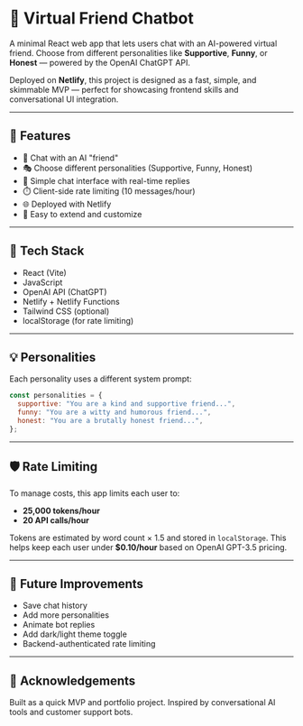 # 🤖 Virtual Friend Chatbot

A minimal React web app that lets users chat with an AI-powered virtual friend. Choose from different personalities like **Supportive**, **Funny**, or **Honest** — powered by the OpenAI ChatGPT API.

Deployed on **Netlify**, this project is designed as a fast, simple, and skimmable MVP — perfect for showcasing frontend skills and conversational UI integration.

---

## 🚀 Features

- 🧠 Chat with an AI "friend"
- 🎭 Choose different personalities (Supportive, Funny, Honest)
- 💬 Simple chat interface with real-time replies
- ⏱️ Client-side rate limiting (10 messages/hour)
- 🌐 Deployed with Netlify
- 🧩 Easy to extend and customize

---

## 🧰 Tech Stack

- React (Vite)
- JavaScript
- OpenAI API (ChatGPT)
- Netlify + Netlify Functions
- Tailwind CSS (optional)
- localStorage (for rate limiting)

---

## 💡 Personalities

Each personality uses a different system prompt:

```js
const personalities = {
  supportive: "You are a kind and supportive friend...",
  funny: "You are a witty and humorous friend...",
  honest: "You are a brutally honest friend...",
};
```

---

## 🛡️ Rate Limiting

To manage costs, this app limits each user to:
- **25,000 tokens/hour**
- **20 API calls/hour**

Tokens are estimated by word count × 1.5 and stored in `localStorage`. This helps keep each user under **$0.10/hour** based on OpenAI GPT-3.5 pricing.

---

## 🧪 Future Improvements

- Save chat history
- Add more personalities
- Animate bot replies
- Add dark/light theme toggle
- Backend-authenticated rate limiting

---

## 🙌 Acknowledgements

Built as a quick MVP and portfolio project. Inspired by conversational AI tools and customer support bots.
